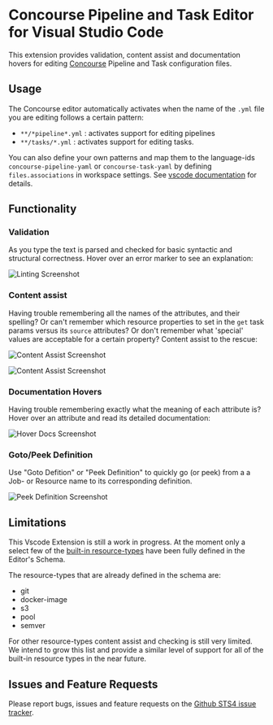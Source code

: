 # Concourse Pipeline and Task Editor for Visual Studio Code

This extension provides validation, content assist and documentation hovers
for editing [Concourse](https://concourse.ci/) Pipeline and Task configuration files.

## Usage

The Concourse editor automatically activates when the name of the  `.yml` file you are editing 
follows a certain pattern:

  - `**/*pipeline*.yml` : activates support for editing pipelines
  - `**/tasks/*.yml` : activates support for editing tasks.
  
You can also define your own patterns and map them to the language-ids `concourse-pipeline-yaml` 
or `concourse-task-yaml` by defining `files.associations` in workspace settings. 
See [vscode documentation](https://code.visualstudio.com/Docs/languages/overview#_adding-a-file-extension-to-a-language) for details.

## Functionality

### Validation

As you type the text is parsed and checked for basic syntactic and structural correctness. Hover over
an error marker to see an explanation:

![Linting Screenshot][linting]

### Content assist

Having trouble remembering all the names of the attributes, and their spelling? Or can't remember
which resource properties to set in the `get` task params versus its `source` attributes? Or
don't remember what 'special' values are acceptable for a certain property? Content assist
to the rescue:

![Content Assist Screenshot][ca1]

![Content Assist Screenshot][ca2]

### Documentation Hovers

Having trouble remembering exactly what the meaning of each attribute is? Hover over an attribute and 
read its detailed documentation:

![Hover Docs Screenshot][hovers]

### Goto/Peek Definition

Use "Goto Defition" or "Peek Definition" to quickly go (or peek) from a a Job- or Resource name 
to its corresponding definition.

![Peek Definition Screenshot][peek]

## Limitations

This Vscode Extension is still a work in progress. At the moment only a select few of the [built-in resource-types](https://concourse.ci/resource-types.html)
have been fully defined in the Editor's Schema. 

The resource-types that are already defined in the schema are:

 - git
 - docker-image
 - s3
 - pool
 - semver

For other resource-types content assist and checking is still very limited. We intend
to grow this list and provide a similar level of support for all of the built-in resource types in
the near future.

## Issues and Feature Requests

Please report bugs, issues and feature requests on the [Github STS4 issue tracker](https://github.com/spring-projects/sts4/issues). 

[linting]: https://raw.githubusercontent.com/spring-projects/sts4/98148c08b608ff365fb87b2de955d6833f7ee082/vscode-extensions/vscode-concourse/readme-imgs/linting.png
[ca1]:     https://raw.githubusercontent.com/spring-projects/sts4/98148c08b608ff365fb87b2de955d6833f7ee082/vscode-extensions/vscode-concourse/readme-imgs/content-assist-1.png
[ca2]:     https://raw.githubusercontent.com/spring-projects/sts4/98148c08b608ff365fb87b2de955d6833f7ee082/vscode-extensions/vscode-concourse/readme-imgs/content-assist-2.png
[hovers]:  https://raw.githubusercontent.com/spring-projects/sts4/98148c08b608ff365fb87b2de955d6833f7ee082/vscode-extensions/vscode-concourse/readme-imgs/hover.png
[peek]:    https://raw.githubusercontent.com/spring-projects/sts4/98148c08b608ff365fb87b2de955d6833f7ee082/vscode-extensions/vscode-concourse/readme-imgs/peek.png

